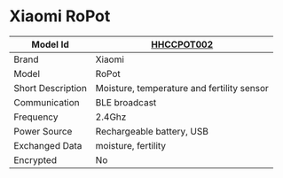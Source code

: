# Xiaomi RoPot

|Model Id|[HHCCPOT002](https://github.com/theengs/decoder/blob/development/src/devices/HHCCPOT002_json.h)|
|-|-|
|Brand|Xiaomi|
|Model|RoPot|
|Short Description|Moisture, temperature and fertility sensor|
|Communication|BLE broadcast|
|Frequency|2.4Ghz|
|Power Source|Rechargeable battery, USB|
|Exchanged Data|moisture, fertility|
|Encrypted|No|
